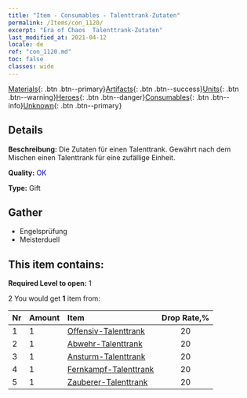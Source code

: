 ```yaml
---
title: "Item - Consumables - Talenttrank-Zutaten"
permalink: /Items/con_1120/
excerpt: "Era of Chaos  Talenttrank-Zutaten"
last_modified_at: 2021-04-12
locale: de
ref: "con_1120.md"
toc: false
classes: wide
---
```

 [Materials](/de/Items/){: .btn .btn--primary}[Artifacts](/de/Items/Artifacts/){: .btn .btn--success}[Units](/de/Items/Units/){: .btn .btn--warning}[Heroes](/de/Items/Heroes/){: .btn .btn--danger}[Consumables](/de/Items/Consumables/){: .btn .btn--info}[Unknown](/de/Items/Unknown/){: .btn .btn--primary}

## Details
 **Beschreibung:** Die Zutaten für einen Talenttrank. Gewährt nach dem Mischen einen Talenttrank für eine zufällige Einheit.

 **Quality:** <span style="color: #0000CD">OK</span>

 **Type:** Gift

## Gather

*    Engelsprüfung 
*    Meisterduell 

## This item contains:

 **Required Level to open:** 1

 2 You would get **1** item  from:

  | Nr | Amount |     Item    | Drop Rate,% |
  |:---|:-------|:------------|:---------:|
  | 1 | 1 | [Offensiv-Talenttrank](/de/Items/con_786/) | 20 | 
  | 2 | 1 | [Abwehr-Talenttrank](/de/Items/con_787/) | 20 | 
  | 3 | 1 | [Ansturm-Talenttrank](/de/Items/con_788/) | 20 | 
  | 4 | 1 | [Fernkampf-Talenttrank](/de/Items/con_789/) | 20 | 
  | 5 | 1 | [Zauberer-Talenttrank](/de/Items/con_790/) | 20 | 

